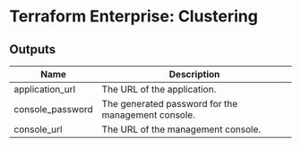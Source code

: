 # Terraform Enterprise: Clustering

## Outputs

| Name | Description |
|------|-------------|
| application\_url | The URL of the application. |
| console\_password | The generated password for the management console. |
| console\_url | The URL of the management console. |

